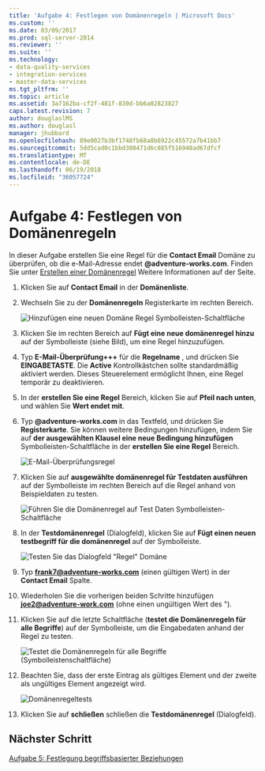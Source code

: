 ```yaml
---
title: 'Aufgabe 4: Festlegen von Domänenregeln | Microsoft Docs'
ms.custom: ''
ms.date: 03/09/2017
ms.prod: sql-server-2014
ms.reviewer: ''
ms.suite: ''
ms.technology:
- data-quality-services
- integration-services
- master-data-services
ms.tgt_pltfrm: ''
ms.topic: article
ms.assetid: 3a7162ba-cf2f-481f-830d-bb6a02823827
caps.latest.revision: 7
author: douglaslMS
ms.author: douglasl
manager: jhubbard
ms.openlocfilehash: 89e0027b3bf1748fb68a8b6922c45572a7b41bb7
ms.sourcegitcommit: 5dd5cad0c1bbd308471d6c885f516948ad67dfcf
ms.translationtype: MT
ms.contentlocale: de-DE
ms.lasthandoff: 06/19/2018
ms.locfileid: "36057724"
---
```

# <a name="task-4-setting-domain-rules"></a>Aufgabe 4: Festlegen von Domänenregeln
  In dieser Aufgabe erstellen Sie eine Regel für die **Contact Email** Domäne zu überprüfen, ob die e-Mail-Adresse endet **@adventure-works.com**. Finden Sie unter [Erstellen einer Domänenregel](http://msdn.microsoft.com/library/hh510397.aspx) Weitere Informationen auf der Seite.  
  
1.  Klicken Sie auf **Contact Email** in der **Domänenliste**.  
  
2.  Wechseln Sie zu der **Domänenregeln** Registerkarte im rechten Bereich.  
  
     ![Hinzufügen eine neuen Domäne Regel Symbolleisten-Schaltfläche](../../2014/tutorials/media/et-settingdomainrules-01.jpg "eine neue Domäne Regel Symbolleisten-Schaltfläche \"hinzufügen\"")  
  
3.  Klicken Sie im rechten Bereich auf **Fügt eine neue domänenregel hinzu** auf der Symbolleiste (siehe Bild), um eine Regel hinzuzufügen.  
  
4.  Typ **E-Mail-Überprüfung+++** für die **Regelname** , und drücken Sie **EINGABETASTE**. Die **Active** Kontrollkästchen sollte standardmäßig aktiviert werden. Dieses Steuerelement ermöglicht Ihnen, eine Regel temporär zu deaktivieren.  
  
5.  In der **erstellen Sie eine Regel** Bereich, klicken Sie auf **Pfeil nach unten**, und wählen Sie **Wert endet mit**.  
  
6.  Typ **@adventure-works.com** in das Textfeld, und drücken Sie **Registerkarte**. Sie können weitere Bedingungen hinzufügen, indem Sie auf **der ausgewählten Klausel eine neue Bedingung hinzufügen** Symbolleisten-Schaltfläche in der **erstellen Sie eine Regel** Bereich.  
  
     ![E-Mail-Überprüfungsregel](../../2014/tutorials/media/et-settingdomainrules-02.jpg "e-Mail-Überprüfungsregel")  
  
7.  Klicken Sie auf **ausgewählte domänenregel für Testdaten ausführen** auf der Symbolleiste im rechten Bereich auf die Regel anhand von Beispieldaten zu testen.  
  
     ![Führen Sie die Domänenregel auf Test Daten Symbolleisten-Schaltfläche](../../2014/tutorials/media/et-settingdomainrules-03.jpg "Domänenregel auf Daten Symbolleisten-Schaltfläche Test ausführen")  
  
8.  In der **Testdomänenregel** (Dialogfeld), klicken Sie auf **Fügt einen neuen testbegriff für die domänenregel** auf der Symbolleiste.  
  
     ![Testen Sie das Dialogfeld "Regel" Domäne](../../2014/tutorials/media/et-settingdomainrules-04.jpg "testen Domäne Regelsatz (Dialogfeld)")  
  
9. Typ **frank7@adventure-works.com** (einen gültigen Wert) in der **Contact Email** Spalte.  
  
10. Wiederholen Sie die vorherigen beiden Schritte hinzufügen **joe2@adventure-work.com** (ohne einen ungültigen Wert des ").  
  
11. Klicken Sie auf die letzte Schaltfläche (**testet die Domänenregeln für alle Begriffe**) auf der Symbolleiste, um die Eingabedaten anhand der Regel zu testen.  
  
     ![Testet die Domänenregeln für alle Begriffe (Symbolleistenschaltfläche)](../../2014/tutorials/media/et-settingdomainrules-05.jpg "testet die Domänenregeln für alle Begriffe (Symbolleistenschaltfläche)")  
  
12. Beachten Sie, dass der erste Eintrag als gültiges Element und der zweite als ungültiges Element angezeigt wird.  
  
     ![Domänenregeltests](../../2014/tutorials/media/et-settingdomainrules-06.jpg "Domänenregeltests")  
  
13. Klicken Sie auf **schließen** schließen die **Testdomänenregel** (Dialogfeld).  
  
## <a name="next-step"></a>Nächster Schritt  
 [Aufgabe 5: Festlegung begriffsbasierter Beziehungen](../../2014/tutorials/task-5-setting-term-based-relationships.md)  
  
  